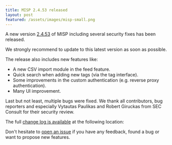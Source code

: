 ```yaml
---
title: MISP 2.4.53 released
layout: post
featured: /assets/images/misp-small.png
---
```


A new version [2.4.53](https://github.com/MISP/MISP/tree/v2.4.53) of MISP including several security fixes has been released.

We strongly recommend to update to this latest version as soon as possible.

The release also includes new features like:

- A new CSV import module in the feed feature.
- Quick search when adding new tags (via the tag interface).
- Some improvements in the custom authentication (e.g. reverse proxy authentication).
- Many UI improvement.

Last but not least, multiple bugs were fixed. We thank all contributors, bug reporters and especially Vytautas Paulikas and Robert Giruckas from SEC Consult
for their security review.

The full [change log is available](http://www.misp-project.org/Changelog.txt) at the following location:

Don't hesitate to [open an issue](https://github.com/MISP/MISP/issues) if you have any feedback, found a bug or want to propose new features.
